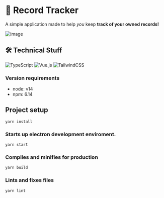 # 🍻 Record Tracker
A simple application made to help *you* keep **track of your owned records!**

![image](https://user-images.githubusercontent.com/38142564/202934440-da6b49f0-e7b7-4512-9968-39a1fc7e48a4.png)

## 🛠 Technical Stuff

![TypeScript](https://img.shields.io/badge/typescript-%23007ACC.svg?style=for-the-badge&logo=typescript&logoColor=white)
![Vue.js](https://img.shields.io/badge/vuejs-%2335495e.svg?style=for-the-badge&logo=vuedotjs&logoColor=%234FC08D)
![TailwindCSS](https://img.shields.io/badge/tailwindcss-%2338B2AC.svg?style=for-the-badge&logo=tailwind-css&logoColor=white)

### Version requirements
- node: v14
- npm: 6.14

## Project setup
```
yarn install
```

### Starts up electron development enviroment.
```
yarn start
```

### Compiles and minifies for production
```
yarn build
```

### Lints and fixes files
```
yarn lint
```
